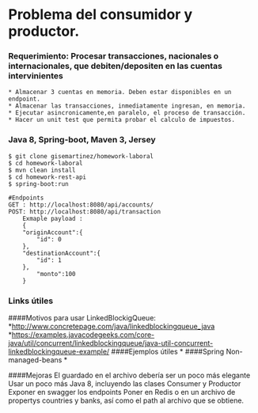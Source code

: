 # Problema del consumidor y productor. 



### Requerimiento: Procesar transacciones, nacionales o internacionales, que debiten/depositen en las cuentas intervinientes

	* Almacenar 3 cuentas en memoria. Deben estar disponibles en un endpoint.
	* Almacenar las transacciones, inmediatamente ingresan, en memoria.
	* Ejecutar asincronicamente,en paralelo, el proceso de transacción.
	* Hacer un unit test que permita probar el calculo de impuestos. 
### Java 8, Spring-boot, Maven 3, Jersey
	$ git clone gisemartinez/homework-laboral
	$ cd homework-laboral
	$ mvn clean install
	$ cd homework-rest-api
	$ spring-boot:run
	
	#Endpoints
	GET : http://localhost:8080/api/accounts/
	POST: http://localhost:8080/api/transaction
		Exmaple payload : 
		{
		"originAccount":{
			"id": 0
		},
		"destinationAccount":{
			"id": 1
		},
			"monto":100
		}

### Links útiles

####Motivos para usar LinkedBlockigQueue: 
		*http://www.concretepage.com/java/linkedblockingqueue_java
		*https://examples.javacodegeeks.com/core-java/util/concurrent/linkedblockingqueue/java-util-concurrent-linkedblockingqueue-example/
####Ejemplos útiles
		*
####Spring Non-managed-beans
		*
	
####Mejoras
	El guardado en el archivo debería ser un poco más elegante
	Usar un poco más Java 8, incluyendo las clases Consumer y Productor
	Exponer en swagger los endpoints
	Poner en Redis o en un archivo de propertys countries y banks, así como el path al archivo que se obtiene. 